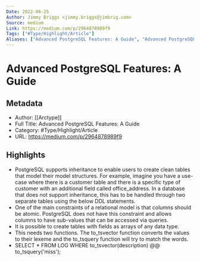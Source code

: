 ```yaml
---
Date: 2022-06-25
Author: Jimmy Briggs <jimmy.briggs@jimbrig.com>
Source: medium
Link: https://medium.com/p/2964878989f9
Tags: ["#Type/Highlight/Article"]
Aliases: ["Advanced PostgreSQL Features: A Guide", "Advanced PostgreSQL Features: A Guide"]
---
```

# Advanced PostgreSQL Features: A Guide

## Metadata
- Author: [[Arctype]]
- Full Title: Advanced PostgreSQL Features: A Guide
- Category: #Type/Highlight/Article
- URL: https://medium.com/p/2964878989f9

## Highlights
- PostgreSQL supports inheritance to enable users to create clean tables that model their model structures. For example, imagine you have a use-case where there is a customer table and there is a specific type of customer with an additional field called office_address. In a database that does not support inheritance, this has to be handled through two separate tables using the below DDL statements.
- One of the main constraints of a relational model is that columns should be atomic. PostgreSQL does not have this constraint and allows columns to have sub-values that can be accessed via queries.
- It is possible to create tables with fields as arrays of any data type.
- This needs two functions. The to_tsvector function converts the values to their lexeme and the to_tsquery function will try to match the words.
- SELECT * FROM LOG WHERE to_tsvector(description) @@ to_tsquery('miss');
